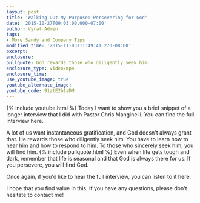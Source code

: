 ```yaml
---
layout: post
title: 'Walking Out My Purpose: Persevering for God'
date: '2015-10-27T09:03:00.000-07:00'
author: Vyral Admin
tags:
- More Sandy and Company Tips 
modified_time: '2015-11-03T11:49:41.270-08:00'
excerpt:
enclosure:
pullquote: God rewards those who diligently seek him.
enclosure_type: video/mp4
enclosure_time:
use_youtube_image: true
youtube_alternate_image:
youtube_code: 91atE2b1aDM
---
```

{% include youtube.html %}
Today I want to show you a brief snippet of a longer interview that I did with Pastor Chris Manginelli. You can find the full interview here.

A lot of us want instantaneous gratification, and God doesn't always grant that. He rewards those who diligently seek him. You have to learn how to hear him and how to respond to him. To those who sincerely seek him, you will find him.
{% include pullquote.html %}
Even when life gets tough and dark, remember that life is seasonal and that God is always there for us. If you persevere, you will find God.

Once again, if you'd like to hear the full interview, you can listen to it here.

I hope that you find value in this. If you have any questions, please don't hesitate to contact me!
